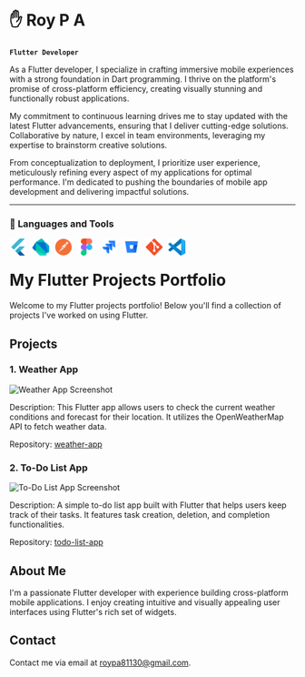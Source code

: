 # ✋ Roy P A

**`Flutter Developer`**

As a Flutter developer, I specialize in crafting immersive mobile experiences with a strong foundation in Dart programming. I thrive on the platform's promise of cross-platform efficiency, creating visually stunning and functionally robust applications.

My commitment to continuous learning drives me to stay updated with the latest Flutter advancements, ensuring that I deliver cutting-edge solutions. Collaborative by nature, I excel in team environments, leveraging my expertise to brainstorm creative solutions.

From conceptualization to deployment, I prioritize user experience, meticulously refining every aspect of my applications for optimal performance. I'm dedicated to pushing the boundaries of mobile app development and delivering impactful solutions.

---
### 🧰 Languages and Tools

<img align="left" alt="Git" width="30px" style="padding-right:10px;" src="https://github.com/devicons/devicon/blob/master/icons/flutter/flutter-original.svg" />
<img align="left" alt="Git" width="30px" style="padding-right:10px;" src="https://github.com/devicons/devicon/blob/master/icons/dart/dart-original.svg" />


<img align="left" alt="Git" width="30px" style="padding-right:10px;" src="https://github.com/devicons/devicon/blob/master/icons/postman/postman-original.svg" />
<img align="left" alt="Git" width="30px" style="padding-right:10px;" src="https://github.com/devicons/devicon/blob/master/icons/figma/figma-original.svg" />
<img align="left" alt="Git" width="30px" style="padding-right:10px;" src="https://github.com/devicons/devicon/blob/master/icons/jira/jira-original.svg" />
<img align="left" alt="Git" width="30px" style="padding-right:10px;" src="https://github.com/devicons/devicon/blob/master/icons/bitbucket/bitbucket-original.svg" />
<img align="left" alt="GitHub" width="30px" style="padding-right:10px;" src="https://github.com/devicons/devicon/blob/master/icons/git/git-original.svg" />
<img align="left" alt="GitHub" width="30px" style="padding-right:10px;" src="https://github.com/devicons/devicon/blob/master/icons/vscode/vscode-original.svg" />



<br />

# My Flutter Projects Portfolio

Welcome to my Flutter projects portfolio! Below you'll find a collection of projects I've worked on using Flutter.

## Projects

### 1. Weather App

![Weather App Screenshot](weather_app_screenshot.png)

Description: This Flutter app allows users to check the current weather conditions and forecast for their location. It utilizes the OpenWeatherMap API to fetch weather data.

Repository: [weather-app](https://github.com/yourusername/weather-app)

### 2. To-Do List App

![To-Do List App Screenshot](todo_list_app_screenshot.png)

Description: A simple to-do list app built with Flutter that helps users keep track of their tasks. It features task creation, deletion, and completion functionalities.

Repository: [todo-list-app](https://github.com/yourusername/todo-list-app)

## About Me

I'm a passionate Flutter developer with experience building cross-platform mobile applications. I enjoy creating intuitive and visually appealing user interfaces using Flutter's rich set of widgets.

## Contact

Contact me via email at [roypa81130@gmail.com](mailto:roypa81130@gmail.com).














